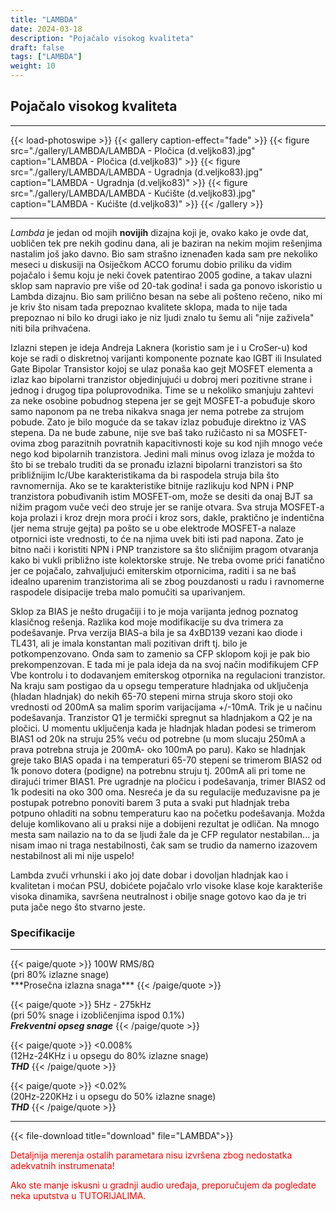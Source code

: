 ```yaml
---
title: "LAMBDA"
date: 2024-03-18
description: "Pojačalo visokog kvaliteta"
draft: false
tags: ["LAMBDA"]
weight: 10
---
```

## Pojačalo visokog kvaliteta
<hr>
{{< load-photoswipe >}}
{{< gallery caption-effect="fade" >}}
  {{< figure src="./gallery/LAMBDA/LAMBDA - Pločica (d.veljko83).jpg" caption="LAMBDA - Pločica (d.veljko83)" >}}
  {{< figure src="./gallery/LAMBDA/LAMBDA - Ugradnja (d.veljko83).jpg" caption="LAMBDA - Ugradnja (d.veljko83)" >}}
  {{< figure src="./gallery/LAMBDA/LAMBDA - Kućište (d.veljko83).jpg" caption="LAMBDA - Kućište (d.veljko83)" >}}
{{< /gallery >}}
<hr>

*Lambda* je jedan od mojih **novijih** dizajna koji je, ovako kako je ovde dat, uobličen tek pre nekih godinu dana, ali je baziran na nekim mojim rešenjima nastalim još jako davno. Bio sam strašno iznenađen kada sam pre nekoliko meseci u diskusiji na Osiječkom ACCO forumu dobio priliku da vidim pojačalo i šemu koju je neki čovek patentirao 2005 godine, a takav ulazni sklop sam napravio pre više od 20-tak godina! i sada ga ponovo iskoristio u Lambda dizajnu. Bio sam prilično besan na sebe ali pošteno rečeno, niko mi je kriv što nisam tada prepoznao kvalitete sklopa, mada to nije tada prepoznao ni bilo ko drugi iako je niz ljudi znalo tu šemu ali "nije zaživela" niti bila prihvaćena.

Izlazni stepen je ideja Andreja Laknera (koristio sam je i u CroSer-u) kod koje se radi o diskretnoj varijanti komponente poznate kao IGBT ili Insulated Gate Bipolar Transistor kojoj se ulaz ponaša kao gejt MOSFET elementa a izlaz kao bipolarni tranzistor objedinjujući u dobroj meri pozitivne strane i jednog i drugog tipa poluprovodnika. Time se u nekoliko smanjuju zahtevi za neke osobine pobudnog stepena jer se gejt MOSFET-a pobuđuje skoro samo naponom pa ne treba nikakva snaga jer nema potrebe za strujom pobude. Zato je bilo moguće da se takav izlaz pobuđuje direktno iz VAS stepena. Da ne bude zabune, nije sve baš tako ružičasto ni sa MOSFET-ovima zbog parazitnih povratnih kapacitivnosti koje su kod njih mnogo veće nego kod bipolarnih tranzistora. Jedini mali minus ovog izlaza je možda to što bi se trebalo truditi da se pronađu izlazni bipolarni tranzistori sa što približnijim Ic/Ube karakteristikama da bi raspodela struja bila što ravnomernija. Ako se te karakteristike bitnije razlikuju kod NPN i PNP tranzistora pobuđivanih istim MOSFET-om, može se desiti da onaj BJT sa nižim pragom vuče veći deo struje jer se ranije otvara. Sva struja MOSFET-a koja prolazi i kroz drejn mora proći i kroz sors, dakle, praktično je indentična (jer nema struje gejta) pa pošto se u obe elektrode MOSFET-a nalaze otpornici iste vrednosti, to će na njima uvek biti isti pad napona. Zato je bitno nači i koristiti NPN i PNP tranzistore sa što sličnijim pragom otvaranja kako bi vukli približno iste kolektorske struje. Ne treba ovome prići fanatično jer ce pojačalo, zahvaljujući emiterskim otpornicima, raditi i sa ne baš idealno uparenim tranzistorima ali se zbog pouzdanosti u radu i ravnomerne raspodele disipacije treba malo pomučiti sa uparivanjem.

Sklop za BIAS je nešto drugačiji i to je moja varijanta jednog poznatog klasičnog rešenja. Razlika kod moje modifikacije su dva trimera za podešavanje. Prva verzija BIAS-a bila je sa 4xBD139 vezani kao diode i TL431, ali je imala konstantan mali pozitivan drift tj. bilo je potkompenzovano. Onda sam to zamenio sa CFP sklopom koji je pak bio prekompenzovan. E tada mi je pala ideja da na svoj način modifikujem CFP Vbe kontrolu i to dodavanjem emiterskog otpornika na regulacioni tranzistor. Na kraju sam postigao da u opsegu temperature hladnjaka od uključenja (hladan hladnjak) do nekih 65-70 stepeni mirna struja skoro stoji oko vrednosti od 200mA sa malim sporim varijacijama +/-10mA. Trik je u načinu podešavanja. Tranzistor Q1 je termički spregnut sa hladnjakom a Q2 je na pločici. U momentu uključenja kada je hladnjak hladan podesi se trimerom BIAS1 od 20k na struju 25% veću od potrebne (u mom slucaju 250mA a prava potrebna struja je 200mA- oko 100mA po paru). Kako se hladnjak greje tako BIAS opada i na temperaturi 65-70 stepeni se trimerom BIAS2 od 1k ponovo dotera (podigne) na potrebnu struju tj. 200mA ali pri tome ne dirajući trimer BIAS1. Pre ugradnje na pločicu i podešavanja, trimer BIAS2 od 1k podesiti na oko 300 oma. Nesreća je da su regulacije međuzavisne pa je postupak potrebno ponoviti barem 3 puta a svaki put hladnjak treba potpuno ohladiti na sobnu temperaturu kao na početku podešavanja. Možda deluje komlikovano ali u praksi nije a dobijeni rezultat je odličan. Na mnogo mesta sam nailazio na to da se ljudi žale da je CFP regulator nestabilan... ja nisam imao ni traga nestabilnosti, čak sam se trudio da namerno izazovem nestabilnost ali mi nije uspelo!

Lambda zvuči vrhunski i ako joj date dobar i dovoljan hladnjak kao i kvalitetan i moćan PSU, dobićete pojačalo vrlo visoke klase koje karakteriše visoka dinamika, savršena neutralnost i obilje snage gotovo kao da je tri puta jače nego što stvarno jeste.

### Specifikacije
<hr>
{{< paige/quote >}}
100W RMS/8Ω<br>(pri 80% izlazne snage)<br>***Prosečna izlazna snaga***
{{< /paige/quote >}}

{{< paige/quote >}}
5Hz - 275kHz<br>(pri 50% snage i izobličenjima ispod 0.1%)<br>***Frekventni opseg snage***
{{< /paige/quote >}}

{{< paige/quote >}}
<0.008%<br>(12Hz-24KHz i u opsegu do 80% izlazne snage)<br>***THD***
{{< /paige/quote >}}

{{< paige/quote >}}
<0.02%<br>(20Hz-220KHz i u opsegu do 50% izlazne snage)<br>***THD***
{{< /paige/quote >}}
<hr>

{{< file-download title="download" file="LAMBDA">}}

<p style="color: red;" class="text-center">Detaljnija merenja ostalih parametara nisu izvršena zbog nedostatka adekvatnih instrumenata!</p>
<p style="color: red;" class="text-center">Ako ste manje iskusni u gradnji audio uređaja, preporučujem da pogledate neka uputstva u TUTORIJALIMA.</p>
